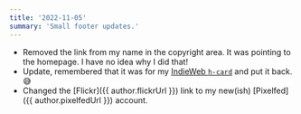 ```yaml
---
title: '2022-11-05'
summary: 'Small footer updates.'
---
```


* Removed the link from my name in the copyright area. It was pointing to the homepage. I have no idea why I did that! 
* Update, remembered that it was for my [IndieWeb `h-card`](https://microformats.org/wiki/h-card) and put it back. 😅
* Changed the [Flickr]({{ author.flickrUrl }}) link to my new(ish) [Pixelfed]({{ author.pixelfedUrl }}) account.
